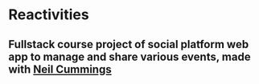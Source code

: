 # Reactivities
## Fullstack course project of social platform web app to manage and share various events, made with <a href='https://github.com/neilcummings'>Neil Cummings</a>
